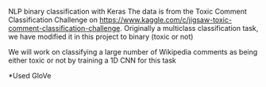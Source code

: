 NLP binary classification with Keras The data is from the Toxic Comment Classification Challenge on https://www.kaggle.com/c/jigsaw-toxic-comment-classification-challenge. Originally a multiclass classification task, we have modified it in this project to binary (toxic or not)

We will work on classifying a large number of Wikipedia comments as being either toxic or not by training a 1D CNN for this task

*Used GloVe
